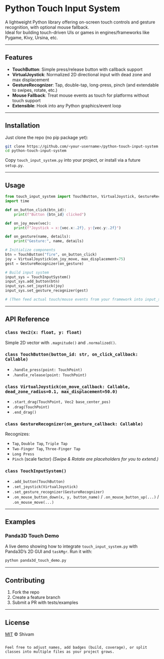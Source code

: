 # Python Touch Input System

A lightweight Python library offering on-screen touch controls and gesture recognition, with optional mouse fallback.  
Ideal for building touch-driven UIs or games in engines/frameworks like Pygame, Kivy, Ursina, etc.

---

## Features

- **TouchButton**: Simple press/release button with callback support  
- **VirtualJoystick**: Normalized 2D directional input with dead zone and max displacement  
- **GestureRecognizer**: Tap, double-tap, long-press, pinch (and extendable to swipes, rotate, etc.)  
- **Mouse Fallback**: Treat mouse events as touch for platforms without touch support  
- **Extensible**: Hook into any Python graphics/event loop  

---

## Installation

Just clone the repo (no pip package yet):

```bash
git clone https://github.com/<your-username>/python-touch-input-system.git
cd python-touch-input-system
````

Copy `touch_input_system.py` into your project, or install via a future `setup.py`.

---

## Usage

```python
from touch_input_system import TouchButton, VirtualJoystick, GestureRecognizer, TouchInputSystem, TouchPoint, Vec2
import time

def on_button_click(btn_id):
    print(f"Button {btn_id} clicked")

def on_joy_move(vec):
    print(f"Joystick → x:{vec.x:.2f}, y:{vec.y:.2f}")

def on_gesture(name, details):
    print("Gesture:", name, details)

# Initialize components
btn = TouchButton("fire", on_button_click)
joy = VirtualJoystick(on_joy_move, max_displacement=75)
gest = GestureRecognizer(on_gesture)

# Build input system
input_sys = TouchInputSystem()
input_sys.add_button(btn)
input_sys.set_joystick(joy)
input_sys.set_gesture_recognizer(gest)

# (Then feed actual touch/mouse events from your framework into input_sys)
```

---

## API Reference

### `class Vec2(x: float, y: float)`

Simple 2D vector with `.magnitude()` and `.normalized()`.

### `class TouchButton(button_id: str, on_click_callback: Callable)`

* `.handle_press(point: TouchPoint)`
* `.handle_release(point: TouchPoint)`

### `class VirtualJoystick(on_move_callback: Callable, dead_zone_radius=0.1, max_displacement=50.0)`

* `.start_drag(TouchPoint, Vec2 base_center_pos)`
* `.drag(TouchPoint)`
* `.end_drag()`

### `class GestureRecognizer(on_gesture_callback: Callable)`

Recognizes:

* `Tap`, `Double Tap`, `Triple Tap`
* `Two-Finger Tap`, `Three-Finger Tap`
* `Long Press`
* `Pinch` (scale factor)
  *(Swipe & Rotate are placeholders for you to extend.)*

### `class TouchInputSystem()`

* `.add_button(TouchButton)`
* `.set_joystick(VirtualJoystick)`
* `.set_gesture_recognizer(GestureRecognizer)`
* `.on_mouse_button_down(x, y, button_name)` / `.on_mouse_button_up(...)` / `.on_mouse_move(...)`

---

## Examples

### Panda3D Touch Demo
A live demo showing how to integrate `touch_input_system.py` with Panda3D’s
2D GUI and `taskMgr`. Run it with:

```bash
python panda3d_touch_demo.py
```

---

## Contributing

1. Fork the repo
2. Create a feature branch
3. Submit a PR with tests/examples

---

## License

[MIT](LICENSE) © Shivam

```

Feel free to adjust names, add badges (build, coverage), or split classes into multiple files as your project grows.
```
